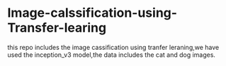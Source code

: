 # Image-calssification-using-Transfer-learing

this repo includes the image cassification using tranfer leraning,we have used the inception_v3 model,the data includes the cat and dog images.
